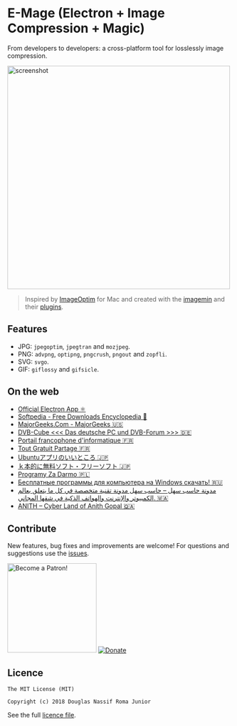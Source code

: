 # E-Mage (Electron + Image Compression + Magic)
From developers to developers: a cross-platform tool for losslessly image compression.

<img src="https://raw.githubusercontent.com/douglasjunior/emage/master/screenshot/screen.png" alt="screenshot" width="500" />

> Inspired by <a href="https://github.com/ImageOptim/ImageOptim" target="_blank">ImageOptim</a> for Mac and created with  the <a href="https://github.com/imagemin/imagemin" target="_blank">imagemin</a> and their <a href="https://www.npmjs.com/search?q=keywords:imageminplugin" target="_blank">plugins</a>.

## Features

- JPG: `jpegoptim`, `jpegtran` and `mozjpeg`.
- PNG: `advpng`, `optipng`, `pngcrush`, `pngout` and `zopfli`.
- SVG: `svgo`.
- GIF: `giflossy` and `gifsicle`.

## On the web

- [Official Electron App ⚛️](https://electronjs.org/apps/e-mage)
- [Softpedia - Free Downloads Encyclopedia 📖](https://www.softpedia.com/get/Multimedia/Graphic/Graphic-Others/E-Mage.shtml)
- [MajorGeeks.Com - MajorGeeks 🇺🇸](https://www.majorgeeks.com/files/details/e_mage.html)
- [DVB-Cube &lt;&lt;&lt; Das deutsche PC und DVB-Forum &gt;&gt;&gt; 🇩🇪](https://www.dvbcube.org/index.php?topic=7356.msg269611#msg269611)
- [Portail francophone d'informatique 🇫🇷](https://www.libellules.ch/dotclear/index.php?post/2018/09/29/E-Mage-optimiseur-du-poids-des-images)
- [Tout Gratuit Partage 🇫🇷](https://toutgratuitpartage.be/e-mage-win-mac-et-linux-optimise-le-poids-des-images-freeware/)
- [Ubuntuアプリのいいところ 🇯🇵](https://ubuntuapps.blog.fc2.com/blog-entry-1065.html)
- [ｋ本的に無料ソフト・フリーソフト 🇯🇵](https://www.gigafree.net/tool/graphiccomp/E-Mage.html)
- [Programy Za Darmo 🇵🇱](https://programyzadarmo.net.pl/threads/e-mage.36723/)
- [Бесплатные программы для компьютера на Windows скачать! 🇷🇺](https://zoomexe.net/grafics/drugoe/3651-e-mage.html)
- [مدونة حاسب سهل &#8211; حاسب سهل مدونة تقنية متخصصة في كل ما يتعلق بعالم الكمبيوتر والإنترنت والهواتف الذكية في شقها المجاني. 🇲🇦](https://www.pcfacile1.com/archives/15331)
- [ANITH &#8211; Cyber Land of Anith Gopal 🇶🇦](https://anith.com/e-mage-1-1-0-mit-license/)

## Contribute

New features, bug fixes and improvements are welcome! For questions and suggestions use the [issues](https://github.com/douglasjunior/emage/issues).

<a href="https://www.patreon.com/douglasjunior"><img src="http://i.imgur.com/xEO164Z.png" alt="Become a Patron!" width="200" /></a>
[![Donate](https://www.paypalobjects.com/en_US/i/btn/btn_donateCC_LG.gif)](https://www.paypal.com/cgi-bin/webscr?cmd=_s-xclick&hosted_button_id=E32BUP77SVBA2)

## Licence

```
The MIT License (MIT)

Copyright (c) 2018 Douglas Nassif Roma Junior
```

See the full [licence file](https://github.com/douglasjunior/emage/blob/master/LICENSE).
